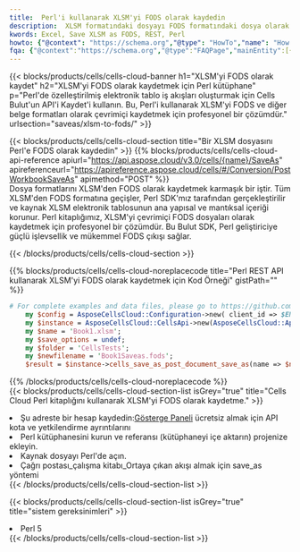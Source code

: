```yaml
---
title:  Perl'i kullanarak XLSM'yi FODS olarak kaydedin
description:  XLSM formatındaki dosyayı FODS formatındaki dosya olarak kaydetmek için Perl için Aspose.Cells Cloud SDK'yı kullanma.
kwords: Excel, Save XLSM as FODS, REST, Perl
howto: {"@context": "https://schema.org","@type": "HowTo","name": "How to save XLSM as FODS using the Cells Cloud Perl library.","description": "How to save XLSM as FODS using the Cells Cloud Perl library.","image": {"@type": "ImageObject"},"url": "/perl/saveas/xlsm-to-fods/","step": [{ "@type": "HowToStep","name": "How to save XLSM as FODS using the Cells Cloud Perl library. step 1", "image": {"@type": "ImageObject",},"url": "/perl/saveas/xlsm-to-fods/","text": "Register an account at <a href='https://dashboard.aspose.cloud/'>Dashboard</a> to get free API quota & authorization details",},{ "@type": "HowToStep","name": "How to save XLSM as FODS using the Cells Cloud Perl library. step 1", "image": {"@type": "ImageObject",},"url": "/perl/saveas/xlsm-to-fods/","text": "Install Perl library and add the reference (import the library) to your project.",},{ "@type": "HowToStep","name": "How to save XLSM as FODS using the Cells Cloud Perl library. step 1", "image": {"@type": "ImageObject",},"url": "/perl/saveas/xlsm-to-fods/","text": "Open the source file in Perl.",},{ "@type": "HowToStep","name": "How to save XLSM as FODS using the Cells Cloud Perl library. step 1", "image": {"@type": "ImageObject",},"url": "/perl/saveas/xlsm-to-fods/","text": "Call post_workbook_save_as method to get the resultant stream",}, ],"supply": {"@type": "HowToSupply","name": "document"},"tool": [{"@type": "HowToTool","name": "VIM, Visual Studio Code, Eclipse"},{"@type": "HowToTool","name": "Aspose Cells"}],"totalTime": "PT6M"}
fqa: {"@context":"https://schema.org","@type":"FAQPage","mainEntity":[{"@type":"Question","name":"Why save file as other formats file in C# using REST API?","acceptedAnswer":{"@type":"Answer","text":"Documents are encoded in many ways, and some files may be incompatible with the software you use. To open and read such files, just save them as appropriate file formats.<br/><ol><li>Install .NET SDK and add the reference (import the library) to your project.</li><li>Open the source file in C# using REST API.</li><li>Call the PostWorkbookSaveAsRequest() method, passing an output filename with required extension.</li><li>Get the result of save as a separate file.</li></ol>"}},{"@type":"Question","name":"What file formats can I save as with your C# library?","acceptedAnswer":{"@type":"Answer","text":"We support a variety of file formats for conversion using .NET library, including XLSX, Excel, xls , PDF, CSV, HTML, Markdown, XML, PNG, JPG, TIFF, Json, TXT and many more."}},{"@type":"Question","name":"What is the maximum allowed file size for conversion using this .NET library?","acceptedAnswer":{"@type":"Answer","text":"There are no file size limits for format conversions using .NET library."}}]}
---
```

{{< blocks/products/cells/cells-cloud-banner h1="XLSM\'yi FODS olarak kaydet" h2="XLSM\'yi FODS olarak kaydetmek için Perl kütüphane" p="Perl\'de özelleştirilmiş elektronik tablo iş akışları oluşturmak için Cells Bulut\'un API\'i Kaydet\'i kullanın. Bu, Perl\'i kullanarak XLSM\'yi FODS ve diğer belge formatları olarak çevrimiçi kaydetmek için profesyonel bir çözümdür." urlsection="saveas/xlsm-to-fods/" >}}

{{< blocks/products/cells/cells-cloud-section title="Bir XLSM dosyasını Perl\'e FODS olarak kaydedin" >}}
{{% blocks/products/cells/cells-cloud-api-reference apiurl="https://api.aspose.cloud/v3.0/cells/{name}/SaveAs" apireferenceurl="https://apireference.aspose.cloud/cells/#/Conversion/PostWorkbookSaveAs" apimethod="POST" %}}
<br/>
Dosya formatlarını XLSM'den FODS olarak kaydetmek karmaşık bir iştir. Tüm XLSM'den FODS formatına geçişler, Perl SDK'mız tarafından gerçekleştirilir ve kaynak XLSM elektronik tablosunun ana yapısal ve mantıksal içeriği korunur. Perl kitaplığımız, XLSM'yi çevrimiçi FODS dosyaları olarak kaydetmek için profesyonel bir çözümdür. Bu Bulut SDK, Perl geliştiriciye güçlü işlevsellik ve mükemmel FODS çıkışı sağlar.

{{< /blocks/products/cells/cells-cloud-section >}}

{{% blocks/products/cells/cells-cloud-noreplacecode title="Perl REST API kullanarak XLSM\'yi FODS olarak kaydetmek için Kod Örneği" gistPath="" %}}
  
```perl
# For complete examples and data files, please go to https://github.com/aspose-cells-cloud/aspose-cells-cloud-perl/
    my $config = AsposeCellsCloud::Configuration->new( client_id => $ENV{'ProductClientId'}, client_secret => $ENV{'ProductClientSecret'});
    my $instance = AsposeCellsCloud::CellsApi->new(AsposeCellsCloud::ApiClient->new( $config));
    my $name = 'Book1.xlsm';
    my $save_options = undef;
    my $folder = 'CellsTests';
    my $newfilename = 'Book1Saveas.fods';
    $result = $instance->cells_save_as_post_document_save_as(name => $name,save_options => $save_options, newfilename => $newfilename, folder => $folder);
```
  
{{% /blocks/products/cells/cells-cloud-noreplacecode %}}
<br/>
{{< blocks/products/cells/cells-cloud-section-list isGrey="true" title="Cells Cloud Perl kitaplığını kullanarak XLSM\'yi FODS olarak kaydetme." >}}
<li> Şu adreste bir hesap kaydedin:<a href="https://dashboard.aspose.cloud/">Gösterge Paneli</a> ücretsiz almak için API kota ve yetkilendirme ayrıntılarını</li>
<li>Perl kütüphanesini kurun ve referansı (kütüphaneyi içe aktarın) projenize ekleyin.</li>
<li>Kaynak dosyayı Perl'de açın.</li>
<li>Çağrı postası_çalışma kitabı_Ortaya çıkan akışı almak için save_as yöntemi</li>
{{< /blocks/products/cells/cells-cloud-section-list >}}

{{< blocks/products/cells/cells-cloud-section-list isGrey="true" title="sistem gereksinimleri" >}}
<li>Perl 5</li>
{{< /blocks/products/cells/cells-cloud-section-list >}}

